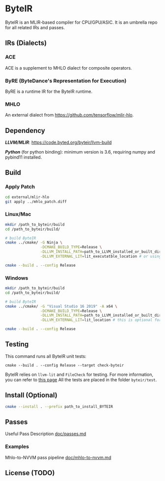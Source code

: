 # ByteIR

ByteIR is an MLIR-based compiler for CPU/GPU/ASIC.
It is an umbrella repo for all related IRs and passes.


## IRs (Dialects)

### ACE
ACE is a supplement to MHLO dialect for composite operators.

### ByRE (ByteDance's Representation for Execution)
ByRE is a runtime IR for the ByteIR runtime. 

### MHLO 
An external dialect from https://github.com/tensorflow/mlir-hlo.

## Dependency 
***LLVM/MLIR***: https://code.byted.org/byteir/llvm-build

***Python*** (for python binding): minimum version is 3.6, requiring numpy and pybind11 installed.

## Build
### Apply Patch
```bash
cd external/mlir-hlo
git apply ../mhlo_patch.diff
```
### Linux/Mac 
```bash
mkdir /path_to_byteir/build
cd /path_to_byteir/build/

# build ByteIR
cmake ../cmake/ -G Ninja \
                -DCMAKE_BUILD_TYPE=Release \
                -DLLVM_INSTALL_PATH=path_to_LLVM_installed_or_built_directory \
                -DLLVM_EXTERNAL_LIT=lit_executatble_location # or using $(which lit), this is optional for external lit 

cmake --build . --config Release
```
### Windows 
```bash
mkdir /path_to_byteir/build
cd /path_to_byteir/build/

# build ByteIR
cmake ../cmake/ -G "Visual Studio 16 2019" -A x64 \
                -DCMAKE_BUILD_TYPE=Release \
                -DLLVM_INSTALL_PATH=path_to_LLVM_installed_or_built_directory \
                -DLLVM_EXTERNAL_LIT=lit_location # this is optional for external lit 

cmake --build . --config Release
```

## Testing 
This command runs all ByteIR unit tests:
```
cmake --build . --config Release --target check-byteir
```
ByteIR relies on ```llvm-lit``` and ```FileCheck``` for testing.
For more information, you can refer to [this page](https://www.llvm.org/docs/CommandGuide/FileCheck.html)
All the tests are placed in the folder ```byteir/test```.

## Install (Optional)
```bash
cmake --install . --prefix path_to_install_BYTEIR
```

## Passes
Useful Pass Description [doc/passes.md](doc/passes.md)

### Examples
Mhlo-to-NVVM pass pipeline [doc/mhlo-to-nvvm.md](doc/mhlo-to-nvvm.md)

## License (TODO)
